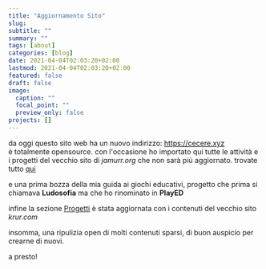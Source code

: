 ```yaml
---
title: "Aggiornamento Sito"
slug:
subtitle: ""
summary: ""
tags: [about]
categories: [blog]
date: 2021-04-04T02:03:20+02:00
lastmod: 2021-04-04T02:03:20+02:00
featured: false
draft: false
image:
  caption: ""
  focal_point: ""
  preview_only: false
projects: []
---
```

da oggi questo sito web ha un nuovo indirizzo: <https://cecere.xyz>  
è totalmente opensource.
con l'occasione ho importato qui tutte le attività e i progetti del vecchio sito di _jamurr.org_ che non sarà più aggiornato. trovate tutto [qui](/jamurr)

e una prima bozza della mia guida ai giochi educativi, progetto che prima si chiamava **Ludosofia** ma che ho rinominato in **PlayED**

infine la sezione [Progetti](/projects) è stata aggiornata con i contenuti del vecchio sito _krur.com_

insomma, una ripulizia open di molti contenuti sparsi, di buon auspicio per crearne di nuovi.

a presto!
